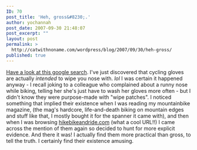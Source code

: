 ```yaml
---
ID: 70
post_title: 'Heh, gross&#8230;.'
author: yochannah
post_date: 2007-09-30 21:48:07
post_excerpt: ""
layout: post
permalink: >
  http://catwithnoname.com/wordpress/blog/2007/09/30/heh-gross/
published: true
---
```

<a href="http://www.google.co.uk/search?hl=en&q=gloves+wipe+patch&btnG=Search&meta=">Have a look at this google search</a>. I've just discovered that cycling gloves are actually *intended* to wipe you nose with. *lol* I was certain it happened anyway - I recall joking to a colleague who complained about a runny nose while biking, telling her she's just have to wash her gloves more often - but I didn't know they were purpose-made with "wipe patches". I noticed something that implied their existence when I was reading my mountainbike magazine, (the mag's hardcore, life-and-death biking on mountain edges and stuff like that, I mostly bought it for the spanner it came with), and then when I was browsing <a href="http://www.hikebikeandride.com/">hikebikeandride.com</a> (what a cool URL!!) I came across the mention of them again so decided to hunt for more explicit evidence. And there it was! I actually find them more practical than gross, to tell the truth. I certainly find their existence amusing.